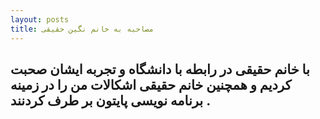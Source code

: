 ```yaml
---
layout: posts
title: مصاحبه به خانم نگین حقیقی
---
```



## با خانم حقیقی در رابطه با دانشگاه و تجربه ایشان صحبت کردیم و همچنین خانم حقیقی اشکالات من را در زمینه برنامه نویسی پایتون بر طرف کردنند .